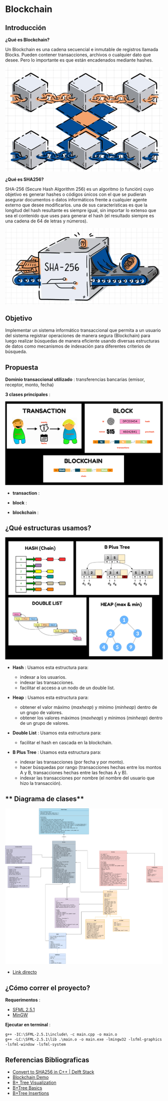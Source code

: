 # **Blockchain**

## **Introducción**

**¿Qué es Blockchain?**

Un Blockchain es una cadena secuencial e inmutable de registros 
llamada Blocks. Pueden contener transacciones, archivos o cualquier dato que desee. Pero 
lo importante es que están encadenados mediante hashes.

![structures](img/blockchain.jpg)

**¿Qué es SHA256?**

SHA-256 (Secure Hash Algorithm 256) es un algoritmo (o función) cuyo objetivo es generar hashes 
o códigos únicos con el que se pudieran asegurar documentos o datos informáticos frente a cualquier
agente externo que desee modificarlos. una de sus características es que la longitud del hash resultante es siempre igual, sin importar lo extenso que sea el contenido que uses para generar el hash (el resultado siempre es una cadena de 64 de letras y números).

![structures](img/sha256.png)

## **Objetivo**

Implementar un sistema informático transaccional que permita a un usuario del sistema registrar
operaciones de manera segura (Blockchain) para luego realizar búsquedas de manera eficiente
usando diversas estructuras de datos como mecanismos de indexación para diferentes criterios de búsqueda.

## **Propuesta**

**Dominio transaccional utilizado** : transferencias bancarias (emisor, receptor, monto, fecha)

**3 clases principales** :

![structures](img/main.png)

* **transaction** :

* **block** :

* **blockchain** :

## **¿Qué estructuras usamos?**

![structures](img/structures.jpg)

* **Hash** : Usamos esta estructura para:
    - indexar a los usuarios.
    - indexar las transacciones.
    - facilitar el acceso a un nodo de un double list.

* **Heap** : Usamos esta estructura para:
    - obtener el valor máximo (*maxheap*) y mínimo (*minheap*) dentro de un grupo de valores.
    - obtener los valores máximos (*maxheap*) y mínimos (*minheap*) dentro de un grupo de valores.

* **Double List** : Usamos esta estructura para:
    - facilitar el hash en cascada en la blockchain.

* **B Plus Tree** : Usamos esta estructura para:
    - indexar las transacciones (por fecha y por monto).
    - hacer búsquedas por rango (transacciones hechas entre los montos A y B, transacciones hechas entre las fechas A y B).
    - indexar las transacciones por nombre (el nombre del usuario que hizo la transacción).
    
## ** Diagrama de clases**

![structures](img/UML_proyecto.png)

- [Link directo](https://viewer.diagrams.net/?tags=%7B%7D&highlight=0000ff&edit=_blank&layers=1&nav=1&title=UML%20proyecto%20#R7R3Zcts48lv2QVV2qpziJYl6tOwcs%2FZMvI6SzO6LCiYhiWOKUEgqluZhvn1xUiQBUiQlWnbCqsxYBBpnNxp9AeiZV8vNhxCsFr8jF%2Fo9Q3M3PfO6ZximMbDxH5KyZSmGbeksZR56LktLJXz2%2FoY8UeOpa8%2BFUQYwRsiPvVU20UFBAJ04kwbCED1lwWbIz7a6AnMoJXx2gC%2BnfvPceMFSbWO4S%2F8IvflCtKwPRixnCQQwH0m0AC56SiWZ73rmVYhQzH4tN1fQJ7Mn5uXbb9tv%2Fu3j4MO%2F%2FxN9B1%2FGN5M%2Fvl6wyt7XKZIMIYRB3LjqR8P9%2FOeVt%2Fm23P64%2FaJ%2FH3%2B7%2BX5hW3xs8VZMGHTx%2FPFPFMYLNEcB8N%2FtUschWgcuJNVq%2BGsHc4vQCifqOPEvGMdbTgxgHSOctIiXPs%2FFwwi3f5KPt5pmiYT%2Fkgrf6sME4nrDm2Bf2%2FTXHQy9JYxhmCS6l4Ra8OeDj5xHlvTe830OwMZJBpejiz2TyuEitA4dWDKTnEhiEM5hXAJnmQnp4EUHER5EuMUFQ%2BiD2PuR7R3gxD9P4HYIxj84jmvgm%2FfyB%2FDXvKXxKg4hlKggevKWPggIumcoiAVBENwA35sH%2BLeDJ47M%2F%2FgHDGMPr7hLnhETMhg7C893b8EWrcl0RDFwHsXXeIFC729cLRAUgbPDmNOLMchAfCYlORJDGGGYO4EzPZf0O9hkAG9BFPMEB%2Fk%2BWEXeQzKMJcaUF4xRHKMlB5phcrlCPgrpHJgz24GOQ3sXokeYynmw%2B1Z%2FR1VkAuCmAV3JZCBqMUYcVZzvDvnn046HmYIxLVL8yxJ89%2Biko0ukc0HIlrK%2FS%2FwrwHtHzxj4BL8T%2FGNOfrzBP%2FB86WSuLihT3VC6wJPDShE0TeMclA%2BjiGXP1oETeygQFT%2FgreMMbxUYr4ZGWgHLFUXDFdtCcunnoh%2B5BuYhBJR2L3tXRu%2ByrWbg9zWh8KM3klurmPbiUiotomuxkn04iwvXcbQCjhfMbynMtbVLuedUR5IQLjvzKftdeK5LsIu3iRjEgC040osV8oKYUmV%2FjP9hOr3S3vZ7%2FWsy4v5Y333jfwQ8jK%2FILITAoysJ4tX8BKO46rIrZoDyshPSzaDaKhPb5tEXmSEtMgnbvke5MsO2EGn05lheYnzRbZ2jdUI38QtdQr0po95UoNkHD9C%2FQ5FHad28DhlsDv37MHwgy22Ae12vyGLtlnBvKnCPR6uN7%2Fx1NMGb9Nl5ir%2BwvH9oZqzO3BUUXDbNf%2BvCM75EWTP9JXgo%2FaCcTq7RCyKMpzPMxLRHuD1nPP0HwtOQh4wgCJ1FDpJwSAnyA4zv8aZzdl5x22Glll4gSkzkTLApy3yEt17EG6Sc%2FBqtMb2TRKnlwuL3IJhDOj4q67BpI59YTG1W88wL3Cn%2BD27OJm%2BYtrSrFU8i%2B0hQ6ROU0zGSxaasjMzlWdGE8plONVAPA14Ml1NBELX6O5Ero0QpalN34I0AuxTtFI6MgsnNsxQ6Wxqd59IBF3YyNe4Kc1ulk%2Bn5p2RTAwu0I%2Fdt9KR0ZbdLW8kaLe7zOowQp4PyRSakMM3HAGUDc3w8svIhZYp3UltrO7ddbec2RkZLe%2FfgRHaUxOjhemCJAney8IJe3vSRJ6QZHKjVWnc4etCew1hiVTSWMPH3AGMJLYrnCGxTAJykdzXfIcbkBVXiBZhRvm0rZ1rLF7D00gL4B%2BvDjsCSwTSnOUuSFwnL8Slb66w5zcm%2BBWsOYegZ%2BlCYc%2FSRgmPpVlvmnL7SnONi3o%2F%2FyLIwyQzojlXZ1rMK4Y9y8Io7YoKfIoz%2BgjuiVdeOoSSvflt2jMER7RgVsfxK7Bj1mE0D3NsVWUtbZoxhgRmDKgAKC0ZBOk2eJCypVCEhjOm8YyftkZQsX6vZSVvi9XBwYvFa7VPMEZALoD1TShgDx4YPs2cQrO2qgvXwQMH6IHTaSsl1AaJFJ7keQlfHl1yHWlax0VWOSLXkqre1wYyUkiv7TETXrzlhlNgXWc5N5Y0imd0ifPyCG4V9FLnTbEvu1OUAh8aCZ1U0vxLBsx6vaID8wYkFT12OUDhA8rzppZwS9IvWW13M7LhHbQKqKma2ZhMZnUbMFNFwvUwknKZbvdcYCaebFYXQAtHjeWRQXXa3k4X%2F0IXDvcRwOGFQTwSNflUx1C7Zbnh799CJQTD34a5BS8u2Z6na01WSTY43AR8TRQBiOCZsIpLI9gh%2BAF12BBCJ14umPgQzZSRF9VC8iBJhYTY1zshOepKVrXy%2Fz%2FwiRSZHMBp3btQinnew9K5rrYnvsleisfjexb%2FVRL9unlqAV3kNmgrwBSFvHfdoj3xOLb4LBfSFWYlbl7dHFeXtQ0%2BeNAumyMdG9I09wRQDUzusgGk%2BQ%2FSFrXfEVupROg21acMc8fT3EE%2B%2BgMEt3q0Sjy7bsNNBiZ3y%2BaKid0wzx8GE%2BTq90w0UO13iiz%2F%2BORHZzk30p1mI9qlPGX3rgaKzMniJMlhZsuq870XsoJZepiK31qJ5DJVlvala1oXz1MO%2BKp5Hhf22tDKBa0kre3%2F%2F6Y9J8bmZ8eXVTXHuah0tppRdJUE%2BZbH2FJxwq2rQaMXr3gdFqywD8qIpXK7i7VnZkSR2EqCsmgc43x1AqnioAQt2NUukjlvtoqaYuLNCUWH%2F0AqGIMYU3SeV4EVwli%2BTPp2aa%2FPzb%2F97J7opdoVuK2iNGSh0bBUz0Fs76WCbp9F7uI9Me2uZw17KT0aukDB6r9FPJq4geaGq1GCQVYx0fY8eni9gDcrh7b5dBt%2BO5mXI4akfu7gztc510rizHPFpCuO0oak4X3s6lxy2SJQiwIiU7H%2FywcLMxn2DdxAamCaOGiqVLAeQ7Sve1nHKsUOg8v%2Br7sRdrEr1ENlipUxJj%2B0pZbINqbFS1oW61cS%2BQilTYr%2B1uyJUcY5EHCebmcpVVpBOkxNXmWA9MlwE43xI3FfRfJneM0%2BVO1eE5mYvf8gCMlWr42Ct0bCsSyhpuD1VQmZYz6tKDC3r51AlTHGz4stUJUZ6TjMYlWsGI3HHpBq%2BHc3AlI2cHyFYdZqBQjOAutuHQxUfHg2GJhi0qRnk%2FHUDQ7EV2wo2ZrYWd2DKFlIipV8WBcY1EPC7%2B%2FEaNVJZfEjItojQf0HxwSxYiCUKkGrdjdpSgEzVhWkNFaCqeH4lClA9LtwE%2B3pVttuaBiRHPXOVBm%2FaSg1InU6TK2hAargml%2BIRX1aVK%2FFWaFXqU4p3%2BbJ%2FDWeyG%2BfOi0xTxRfL7Xd43V3ev%2FtjciZfjaa6Wu723fuqoPe%2FffhYFVaM8D4NX%2BuCL1cvm94FRrg3216jp0DRo7IiX1aFBbrtqD2GpFBnVQzJENvE8eNPT%2B0aM4ZmL3OEbDQataLPVg7Ouh6Oxs9yo5gI0Wr%2FSrHDdi35gEMX8vcCQ%2F70XEix6sIuQ3nFYP4A2PFIR3WxTkNxtwvCUi%2FMWsrOs94NLfsec0FYZH6pnOGFMdGqy0KyqsCqA7TyJaniXj1iq0bxdAhXvWIipqt6qXSQl7JUedRX9YaSMDBlkXpxYXWq4N7guuFiFQdWHj9GK8lS2p5QMpk8u8Cyw8XncganCGlXMjh9NGiJxQ3lcIXnPVDj%2BCCKPCcj7BIQF0QL2oT%2BDHKsOOe%2B35NTcJfG88ixI5X%2Fma9rP6Nn069Z6OE5TdKymrj6URMyxbdEXMjia6%2F0m4gsVAYtXIXXZYuJv0XGC%2FeShbB3kQ0LLqrm1WMNzbK4GFfP47ZzkQkQNJtFMJYQeYx7hRWPRFEtsFNS5C0FCxu2a6o2IcxSrb7bopIyzN2JcSFurU7z8KGChwt36vHZgiV7whrrKMnM%2Fhw6Sj1yKFmYtXQUFfrb0lEs2R9zwcsQaW6N52hgSb7MAAUOLIXY3TEi23Xx1AcRoG7DNwVORlKchvjSKliwLyuMcYRpgYm9FSpCoQvD8fYaxLy%2FyXs5NXrDK7lcYsElbl7NEmwmm11PWKBC9dJeUK00mxlyryKvJ69IJH1JD6hJb6qVl%2Foj3zi%2BQ7VAbwZkUZ5NzZ0ZLxFJ%2FUedzFJ3VEtInT0iw6tOOqQuyWyrRLjgkhCKFzDMwybalXldWIJ5alimrF1d7HS97HRqcYE7g8YgsKC8ohKqG4UwZy%2FwWLG4B99ZY6EH8ljEYiykhpwedWawcvOi1L8alBHkJv6eIfKoFlgSEO7aEzU%2B8NqETKsloJmaPz1ssZCzeziqIffC1Vwepxremz1ewVpdOrwuxscOq4Iys8N7cXl4L2pXUdGekcgODUWkn9GesUcYUtkzlLJwvzV7xmkvk9Tkp5VN63U%2BrWxVfS7otG8ri26m5F%2B%2B6gGPa%2Bv0Zzk%2BX3MgNFRMrz%2Fo60PYov6s555YVr3%2FqbriMQE8PgUd8dmUZGJ%2FDvW5HjWUrM866rMS%2Fa2pz7J%2F9yIRkPUSaZklGiUQIKVc4c0dKDRsWFI8JbvIqlFZZjovNZSUjsQ%2FeAfpb9KZPRWlPncifrHWxMCz0HS0mXrKNBBlg5X0kEYlK2gj2XoTrUxWSiqKmMn6ashGfkoRs5xhKERMJcPQh22JmJYcFUAt9VcLPA2duKEy1%2BuuO9NUC0DXhuaoTXGjb2dvEbuwDNle31eeXNFaEzjUb6k4lH4KNFmqAxSpwesIhtF%2Ba2s6TCFbX1HFwPc%2FMdOpW9f%2BWpEDJgRQRDK%2FIges%2FdyLkoBbOwPfV7mhm%2FqbKuL5lQjM9fhZE%2BwrzsArsd%2BWwNwveu%2BF7oGUh6nOgZTmOvT8xhfMxc4SIz7haQFYwrxtH0TREwrdsgMByy1trW5dCUvM1zbZRMRtU7e%2B2hbNVHvMMfOcLZIRMsty1UZzyVTyyKVhqfhok1ELBSyZa13promkg3sWwXiyaTpXMcr2hmliZTR9lOaShLTmlyQyFbCsC8Q1VXOVqitRDeVt43krHocygpQ4zK5A5AC39pJWzksN%2FXHHBXvHUB874an%2B9imfV1Jun4ZutLSBitZO5KG4IC6KQS%2FjohjoyeV%2Br8pFIV6%2BfeEuCtHNlMhEAiLe85P3UWczeFkuiiTytOTZqyQtwzTaeyNPHeUVwjmWW2A4tdlOgreWMKfCJyCmoTrVmwEZWAzER3TzY3%2BkQJ7pI9xGyakDViLdSrbE%2BPbT1c2UHDKYotnU6A92vah3W15nKy3iLLViE1V0a7dmKVBdF9C51o7kWtuD%2FeSlvL3obwv7qnfFxkwfw7yCs4zS2xaA%2B9c6iqeuN8fTeMbYGz8vVVaMwU9nHhaRaKky4LvL62vKoIpvPXDQcoV3tah6D6JpOI1RPPXFU3yqagnQXgAmWvXHxhuZlQr2m%2BP7SWFczFbz6I7ptrfsFFciqJadLvBw%2FCsR7NOoGKe%2B2ruqOmAWYLDlV5KM%2FCVqIzON6toF2rmRb3gi4kki6EajflY91Yav837IyvRYdGVo26922VnyGtr7Xu2y87Fb1kEEiT9DhOI0eAhWi9%2BRSw4gvvs%2F)

## **¿Cómo correr el proyecto?**

**Requerimentos** :
- [SFML 2.5.1](https://www.sfml-dev.org/download/sfml/2.5.1/)
- [MinGW](https://www.mingw-w64.org/downloads/)

**Ejecutar en terminal** :

```
g++ -IC:\SFML-2.5.1\include\ -c main.cpp -o main.o
g++ -LC:\SFML-2.5.1\lib .\main.o -o main.exe -lmingw32 -lsfml-graphics -lsfml-window -lsfml-system
```
## **Referencias Bibliograficas**

- [Convert to SHA256 in C++ | Delft Stack](https://www.delftstack.com/howto/cpp/sha256-cpp/)
- [Blockchain Demo](https://andersbrownworth.com/blockchain/)
- [B+ Tree Visualization](https://www.cs.usfca.edu/~galles/visualization/BPlusTree.html)
- [B+Tree Basics](https://www.youtube.com/watch?v=49P_GDeMDRo)
- [B+Tree Insertions](https://youtu.be/h6Mw7_S4ai0)
